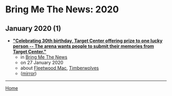 # Bring Me The News: 2020

## January 2020 (1)

 - [**"Celebrating 30th birthday, Target Center offering prize to one lucky person -- The arena wants people to submit their memories from Target Center."**](https://bringmethenews.com/minnesota-lifestyle/celebrating-30th-birthday-target-center-offering-prize-to-one-lucky-person)
    - in [Bring Me The News](../../../publications/a-e/bring-me-the-news/index.md)
    - on 27 January 2020
    - about [Fleetwood Mac](../../../topics/fleetwood-mac/index.md), [Timberwolves](../../../topics/timberwolves/index.md)
    - ([mirror](https://web.archive.org/web/*/https://bringmethenews.com/minnesota-lifestyle/celebrating-30th-birthday-target-center-offering-prize-to-one-lucky-person))

----

[Home](../index.md)

